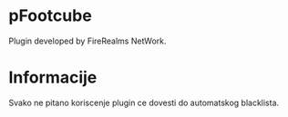 # pFootcube
Plugin developed by FireRealms NetWork.

# Informacije

Svako ne pitano koriscenje plugin ce dovesti do automatskog blacklista.

